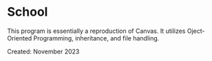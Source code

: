 # School

This program is essentially a reproduction of Canvas. It utilizes Oject-Oriented Programming, inheritance, and file handling.

Created: November 2023
